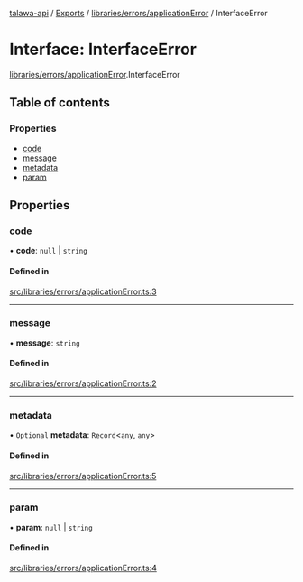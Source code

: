 [talawa-api](../README.md) / [Exports](../modules.md) / [libraries/errors/applicationError](../modules/libraries_errors_applicationError.md) / InterfaceError

# Interface: InterfaceError

[libraries/errors/applicationError](../modules/libraries_errors_applicationError.md).InterfaceError

## Table of contents

### Properties

- [code](libraries_errors_applicationError.InterfaceError.md#code)
- [message](libraries_errors_applicationError.InterfaceError.md#message)
- [metadata](libraries_errors_applicationError.InterfaceError.md#metadata)
- [param](libraries_errors_applicationError.InterfaceError.md#param)

## Properties

### code

• **code**: ``null`` \| `string`

#### Defined in

[src/libraries/errors/applicationError.ts:3](https://github.com/PalisadoesFoundation/talawa-api/blob/fe9d65c/src/libraries/errors/applicationError.ts#L3)

___

### message

• **message**: `string`

#### Defined in

[src/libraries/errors/applicationError.ts:2](https://github.com/PalisadoesFoundation/talawa-api/blob/fe9d65c/src/libraries/errors/applicationError.ts#L2)

___

### metadata

• `Optional` **metadata**: `Record`\<`any`, `any`\>

#### Defined in

[src/libraries/errors/applicationError.ts:5](https://github.com/PalisadoesFoundation/talawa-api/blob/fe9d65c/src/libraries/errors/applicationError.ts#L5)

___

### param

• **param**: ``null`` \| `string`

#### Defined in

[src/libraries/errors/applicationError.ts:4](https://github.com/PalisadoesFoundation/talawa-api/blob/fe9d65c/src/libraries/errors/applicationError.ts#L4)
